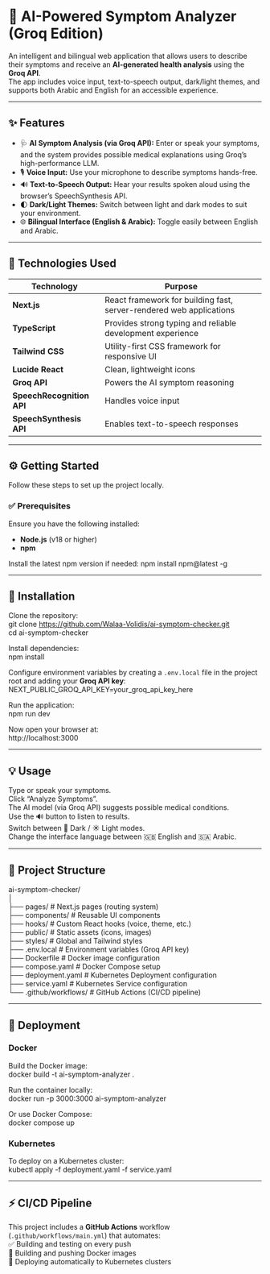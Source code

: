 # 🧠 AI-Powered Symptom Analyzer (Groq Edition)

An intelligent and bilingual web application that allows users to describe their symptoms and receive an **AI-generated health analysis** using the **Groq API**.  
The app includes voice input, text-to-speech output, dark/light themes, and supports both Arabic and English for an accessible experience.

---

## ✨ Features

- 🩺 **AI Symptom Analysis (via Groq API):** Enter or speak your symptoms, and the system provides possible medical explanations using Groq’s high-performance LLM.
- 🎙️ **Voice Input:** Use your microphone to describe symptoms hands-free.
- 🔊 **Text-to-Speech Output:** Hear your results spoken aloud using the browser’s SpeechSynthesis API.
- 🌓 **Dark/Light Themes:** Switch between light and dark modes to suit your environment.
- 🌐 **Bilingual Interface (English & Arabic):** Toggle easily between English and Arabic.

---

## 🧩 Technologies Used

| Technology | Purpose |
|-------------|----------|
| **Next.js** | React framework for building fast, server-rendered web applications |
| **TypeScript** | Provides strong typing and reliable development experience |
| **Tailwind CSS** | Utility-first CSS framework for responsive UI |
| **Lucide React** | Clean, lightweight icons |
| **Groq API** | Powers the AI symptom reasoning |
| **SpeechRecognition API** | Handles voice input |
| **SpeechSynthesis API** | Enables text-to-speech responses |

---

## ⚙️ Getting Started

Follow these steps to set up the project locally.

### ✅ Prerequisites

Ensure you have the following installed:
- **Node.js** (v18 or higher)
- **npm**

Install the latest npm version if needed:
npm install npm@latest -g

---

## 🚀 Installation

Clone the repository:  
git clone https://github.com/Walaa-Volidis/ai-symptom-checker.git  
cd ai-symptom-checker  

Install dependencies:  
npm install  

Configure environment variables by creating a `.env.local` file in the project root and adding your **Groq API key**:  
NEXT_PUBLIC_GROQ_API_KEY=your_groq_api_key_here  

Run the application:  
npm run dev  

Now open your browser at:  
http://localhost:3000

---

## 💡 Usage

Type or speak your symptoms.  
Click “Analyze Symptoms”.  
The AI model (via Groq API) suggests possible medical conditions.  
Use the 🔊 button to listen to results.  
Switch between 🌙 Dark / ☀️ Light modes.  
Change the interface language between 🇬🇧 English and 🇸🇦 Arabic.

---

## 🧱 Project Structure

ai-symptom-checker/  
│  
├── pages/               # Next.js pages (routing system)  
├── components/          # Reusable UI components  
├── hooks/               # Custom React hooks (voice, theme, etc.)  
├── public/              # Static assets (icons, images)  
├── styles/              # Global and Tailwind styles  
├── .env.local           # Environment variables (Groq API key)  
├── Dockerfile           # Docker image configuration  
├── compose.yaml         # Docker Compose setup  
├── deployment.yaml      # Kubernetes Deployment configuration  
├── service.yaml         # Kubernetes Service configuration  
└── .github/workflows/   # GitHub Actions (CI/CD pipeline)

---

## 🐳 Deployment

### Docker

Build the Docker image:  
docker build -t ai-symptom-analyzer .  

Run the container locally:  
docker run -p 3000:3000 ai-symptom-analyzer  

Or use Docker Compose:  
docker compose up  

### Kubernetes

To deploy on a Kubernetes cluster:  
kubectl apply -f deployment.yaml -f service.yaml

---

## ⚡ CI/CD Pipeline

This project includes a **GitHub Actions** workflow (`.github/workflows/main.yml`) that automates:  
✅ Building and testing on every push  
🐳 Building and pushing Docker images  
🚀 Deploying automatically to Kubernetes clusters  
